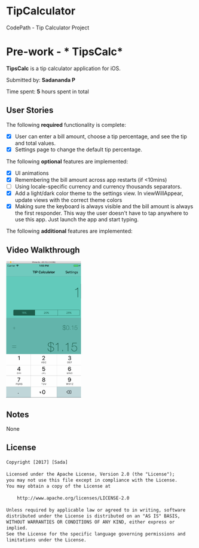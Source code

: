 # TipCalculator
CodePath - Tip Calculator Project

# Pre-work - * TipsCalc*

**TipsCalc** is a tip calculator application for iOS.

Submitted by: **Sadananda P**

Time spent: **5** hours spent in total

## User Stories

The following **required** functionality is complete:

* [X] User can enter a bill amount, choose a tip percentage, and see the tip and total values.
* [X] Settings page to change the default tip percentage.

The following **optional** features are implemented:
* [X] UI animations
* [X] Remembering the bill amount across app restarts (if <10mins)
* [ ] Using locale-specific currency and currency thousands separators.
* [X] Add a light/dark color theme to the settings view. In viewWillAppear, update views with the correct theme colors
* [X] Making sure the keyboard is always visible and the bill amount is always the first responder. This way the user doesn't have to tap anywhere to use this app. Just launch the app and start typing.

The following **additional** features are implemented:


## Video Walkthrough

<img src='https://github.com/sada9/TipCalculator/raw/master/tip_calculator.gif' title='img' width='200' alt='img' />


## Notes

None

## License

    Copyright [2017] [Sada]

    Licensed under the Apache License, Version 2.0 (the "License");
    you may not use this file except in compliance with the License.
    You may obtain a copy of the License at

        http://www.apache.org/licenses/LICENSE-2.0

    Unless required by applicable law or agreed to in writing, software
    distributed under the License is distributed on an "AS IS" BASIS,
    WITHOUT WARRANTIES OR CONDITIONS OF ANY KIND, either express or implied.
    See the License for the specific language governing permissions and
    limitations under the License.
